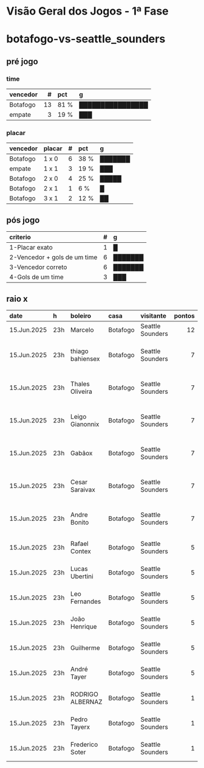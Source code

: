 # Visão Geral dos Jogos - 1ª Fase

# botafogo-vs-seattle_sounders

## pré jogo

### time

| vencedor   |   # | pct   | g                |
|:-----------|----:|:------|:-----------------|
| Botafogo   |  13 | 81 %  | ████████████████ |
| empate     |   3 | 19 %  | ███              |

### placar

| vencedor   | placar   |   # | pct   | g       |
|:-----------|:---------|----:|:------|:--------|
| Botafogo   | 1 x 0    |   6 | 38 %  | ███████ |
| empate     | 1 x 1    |   3 | 19 %  | ███     |
| Botafogo   | 2 x 0    |   4 | 25 %  | █████   |
| Botafogo   | 2 x 1    |   1 | 6 %   | █       |
| Botafogo   | 3 x 1    |   2 | 12 %  | ██      |

## pós jogo

| criterio                     |   # | g       |
|:-----------------------------|----:|:--------|
| 1-Placar exato               |   1 | █       |
| 2-Vencedor + gols de um time |   6 | ███████ |
| 3-Vencedor correto           |   6 | ███████ |
| 4-Gols de um time            |   3 | ███     |

## raio x

| date        | h   | boleiro          | casa     | visitante        |   pontos | criteiro                     | bol_placar   | bol_time   | real_placar   | real_time   |
|:------------|:----|:-----------------|:---------|:-----------------|---------:|:-----------------------------|:-------------|:-----------|:--------------|:------------|
| 15.Jun.2025 | 23h | Marcelo          | Botafogo | Seattle Sounders |       12 | 1-Placar exato               | 2 x 1        | Botafogo   | 2 x 1         | Botafogo    |
| 15.Jun.2025 | 23h | thiago bahiensex | Botafogo | Seattle Sounders |        7 | 2-Vencedor + gols de um time | 3 x 1        | Botafogo   | 2 x 1         | Botafogo    |
| 15.Jun.2025 | 23h | Thales Oliveira  | Botafogo | Seattle Sounders |        7 | 2-Vencedor + gols de um time | 2 x 0        | Botafogo   | 2 x 1         | Botafogo    |
| 15.Jun.2025 | 23h | Leigo Gianonnix  | Botafogo | Seattle Sounders |        7 | 2-Vencedor + gols de um time | 2 x 0        | Botafogo   | 2 x 1         | Botafogo    |
| 15.Jun.2025 | 23h | Gabãox           | Botafogo | Seattle Sounders |        7 | 2-Vencedor + gols de um time | 3 x 1        | Botafogo   | 2 x 1         | Botafogo    |
| 15.Jun.2025 | 23h | Cesar Saraivax   | Botafogo | Seattle Sounders |        7 | 2-Vencedor + gols de um time | 2 x 0        | Botafogo   | 2 x 1         | Botafogo    |
| 15.Jun.2025 | 23h | Andre Bonito     | Botafogo | Seattle Sounders |        7 | 2-Vencedor + gols de um time | 2 x 0        | Botafogo   | 2 x 1         | Botafogo    |
| 15.Jun.2025 | 23h | Rafael Contex    | Botafogo | Seattle Sounders |        5 | 3-Vencedor correto           | 1 x 0        | Botafogo   | 2 x 1         | Botafogo    |
| 15.Jun.2025 | 23h | Lucas Ubertini   | Botafogo | Seattle Sounders |        5 | 3-Vencedor correto           | 1 x 0        | Botafogo   | 2 x 1         | Botafogo    |
| 15.Jun.2025 | 23h | Leo Fernandes    | Botafogo | Seattle Sounders |        5 | 3-Vencedor correto           | 1 x 0        | Botafogo   | 2 x 1         | Botafogo    |
| 15.Jun.2025 | 23h | João Henrique    | Botafogo | Seattle Sounders |        5 | 3-Vencedor correto           | 1 x 0        | Botafogo   | 2 x 1         | Botafogo    |
| 15.Jun.2025 | 23h | Guilherme        | Botafogo | Seattle Sounders |        5 | 3-Vencedor correto           | 1 x 0        | Botafogo   | 2 x 1         | Botafogo    |
| 15.Jun.2025 | 23h | André Tayer      | Botafogo | Seattle Sounders |        5 | 3-Vencedor correto           | 1 x 0        | Botafogo   | 2 x 1         | Botafogo    |
| 15.Jun.2025 | 23h | RODRIGO ALBERNAZ | Botafogo | Seattle Sounders |        1 | 4-Gols de um time            | 1 x 1        | empate     | 2 x 1         | Botafogo    |
| 15.Jun.2025 | 23h | Pedro Tayerx     | Botafogo | Seattle Sounders |        1 | 4-Gols de um time            | 1 x 1        | empate     | 2 x 1         | Botafogo    |
| 15.Jun.2025 | 23h | Frederico Soter  | Botafogo | Seattle Sounders |        1 | 4-Gols de um time            | 1 x 1        | empate     | 2 x 1         | Botafogo    |